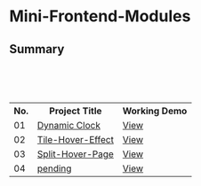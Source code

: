 # Mini-Frontend-Modules
<!DOCTYPE html>
<html lang="en">
<head>
  
</head>
<body>
    <h2>Summary</h2>
    <table>
        <tr>
            <th>No.</th>
            <th>Project Title</th>
            <th>Working Demo</th>
        </tr>
        <tr>
            <td>01</td>
            <td><a href="https://github.com/yashchitroda/Mini-Frontend-Modules/tree/main/Dynamic%20Clock">Dynamic Clock</a></td>
            <td><a href="https://yashchitroda.github.io/Mini-Frontend-Modules/Dynamic Clock/index.html">View</a></td>
        </tr>
        <br>
         <tr>
            <td>02</td>
            <td><a href="https://github.com/yashchitroda/Mini-Frontend-Modules/tree/main/Tile-Hover-Effect">Tile-Hover-Effect</a></td>
            <td><a href="https://yashchitroda.github.io/Mini-Frontend-Modules/Tile-Hover-Effect/index.html">View</a></td>
        </tr>
      <br>
         <tr>
            <td>03</td>
            <td><a href="https://github.com/yashchitroda/Mini-Frontend-Modules/tree/main/split-hover-page">Split-Hover-Page</a></td>
            <td><a href="https://yashchitroda.github.io/Mini-Frontend-Modules/split-hover-page/index.html">View</a></td>
        </tr>
      <br>
         <td>04</td>
            <td><a href="https://github.com/yashchitroda/Mini-Frontend-Modules/tree/main/split-hover-page">pending</a></td>
            <td><a href="https://yashchitroda.github.io/Mini-Frontend-Modules/split-hover-page/index.html">View</a></td>
        </tr>
    </table>
    
</body>
</html>
